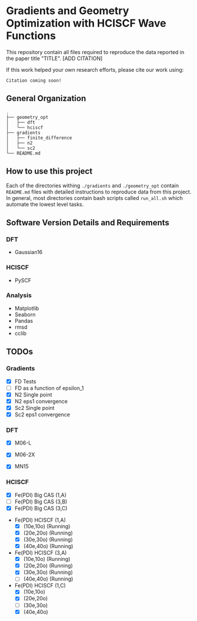 # Gradients and Geometry Optimization with HCISCF Wave Functions

This repository contain all files required to reproduce the data reported in the paper title "TITLE". [ADD CITATION]

If this work helped your own research efforts, please cite our work using:

```
Citation coming soon!
```

## General Organization

```
.
├── geometry_opt
│   ├── dft
│   └── hciscf
├── gradients
│   ├── finite_difference
│   ├── n2
│   └── sc2
└── README.md
```


## How to use this project
Each of the directories withing `./gradients` and `./geometry_opt` contain `README.md` files with detailed instructions to reproduce data from this project.
In general, most directories contain bash scripts called `run_all.sh` which automate the lowest level tasks.


## Software Version Details and Requirements

### DFT 
- Gaussian16
### HCISCF
- PySCF

### Analysis
- Matplotlib
- Seaborn
- Pandas
- rmsd
- cclib


## TODOs

### Gradients
- [X] FD Tests
- [ ] FD as a function of epsilon_1
- [X] N2 Single point
- [X] N2 eps1 convergence
- [X] Sc2 Single point
- [X] Sc2 eps1 convergence

### DFT
- [X] M06-L 
- [X] M06-2X
- [X] MN15  


### HCISCF
- [X] Fe(PDI) Big CAS (1,A)
- [ ] Fe(PDI) Big CAS (3,B)
- [X] Fe(PDI) Big CAS (3,C)

- Fe(PDI) HCISCF (1,A)
  - [X] (10e,10o) (Running)
  - [X] (20e,20o) (Running)
  - [X] (30e,30o) (Running)
  - [X] (40e,40o) (Running)
- Fe(PDI) HCISCF (3,A)
  - [X] (10e,10o) (Running)
  - [X] (20e,20o) (Running)
  - [X] (30e,30o) (Running)
  - [ ] (40e,40o) (Running)
- Fe(PDI) HCISCF (1,C)
  - [X] (10e,10o)
  - [X] (20e,20o)
  - [ ] (30e,30o)
  - [X] (40e,40o)